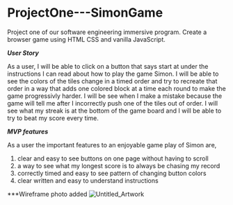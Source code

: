 # ProjectOne---SimonGame
Project one of our software engineering immersive program.  Create a browser game using HTML CSS and vanilla JavaScript.


***User Story***

As a user, I will be able to click on a button that says start at under the instructions I can read about how to play the game Simon.  I will be able to see the colors of the tiles change in a timed order and try to recreate that order in a way that adds one colored block at a time each round to make the game progressivly harder.  I will be see when I make a mistake because the game will tell me after I incorrectly push one of the tiles out of order.  I will see what my streak is at the bottom of the game board and I will be able to try to beat my score every time.  

***MVP features***

As a user the important features to an enjoyable game play of Simon are,
1. clear and easy to see buttons on one page without having to scroll
2. a way to see what my longest score is to always be chasing my record
3. correctly timed and easy to see pattern of changing button colors
4. clear written and easy to understand instructions



***Wireframe photo added
![Untitled_Artwork](https://user-images.githubusercontent.com/121705867/221380249-f3564e8a-c3ef-482e-a115-790be411e0c7.jpg)
